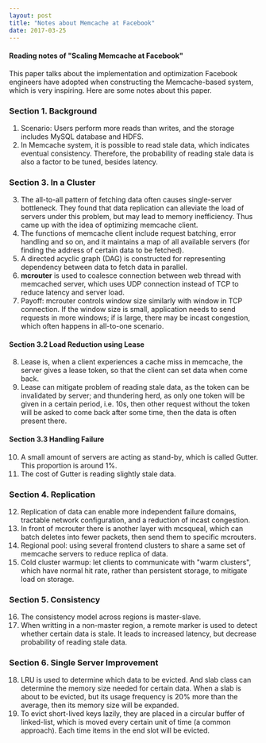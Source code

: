 ```yaml
---
layout: post
title: "Notes about Memcache at Facebook"
date: 2017-03-25
---
```


#### Reading notes of "Scaling Memcache at Facebook"

This paper talks about the implementation and optimization Facebook engineers have adopted when constructing the Memcache-based system, which is very inspiring. Here are some notes about this paper.

### Section 1. Background
1. Scenario: Users perform more reads than writes, and the storage includes MySQL database and HDFS.
2. In Memcache system, it is possible to read stale data, which indicates eventual consistency. Therefore, the probability of reading stale data is also a factor to be tuned, besides latency.

### Section 3. In a Cluster
3. The all-to-all pattern of fetching data often causes single-server bottleneck. They found that data replication can alleviate the load of servers under this problem, but may lead to memory inefficiency. Thus came up with the idea of optimizing memcache client.
4. The functions of memcache client include request batching, error handling and so on, and it maintains a map of all available servers (for finding the address of certain data to be fetched).
5. A directed acyclic graph (DAG) is constructed for representing dependency between data to fetch data in parallel.
6. **mcrouter** is used to coalesce connection between web thread with memcached server, which uses UDP connection instead of TCP to reduce latency and server load.
7. Payoff: mcrouter controls window size similarly with window in TCP connection. If the window size is small, application needs to send requests in more windows; if is large, there may be incast congestion, which often happens in all-to-one scenario.

#### Section 3.2 Load Reduction using **Lease**
8. Lease is, when a client experiences a cache miss in memcache, the server gives a lease token, so that the client can set data when come back.
9. Lease can mitigate problem of reading stale data, as the token can be invalidated by server; and thundering herd, as only one token will be given in a certain period, i.e. 10s, then other request without the token will be asked to come back after some time, then the data is often present there.

#### Section 3.3 Handling Failure
10. A small amount of servers are acting as stand-by, which is called Gutter. This proportion is around 1%.
11. The cost of Gutter is reading slightly stale data.

### Section 4. Replication
12. Replication of data can enable more independent failure domains, tractable network configuration, and a reduction of incast congestion.
13. In front of mcrouter there is another layer with mcsqueal, which can batch deletes into fewer packets, then send them to specific mcrouters.
14. Regional pool: using several frontend clusters to share a same set of memcache servers to reduce replica of data.
15. Cold cluster warmup: let clients to communicate with "warm clusters", which have normal hit rate, rather than persistent storage, to mitigate load on storage.

### Section 5. Consistency
16. The consistency model across regions is master-slave.
17. When writting in a non-master region, a remote marker is used to detect whether certain data is stale. It leads to increased latency, but decrease probability of reading stale data.

### Section 6. Single Server Improvement
18. LRU is used to determine which data to be evicted. And slab class can determine the memory size needed for certain data. When a slab is about to be evicted, but its usage frequency is 20% more than the average, then its memory size will be expanded.
19. To evict short-lived keys lazily, they are placed in a circular buffer of linked-list, which is moved every certain unit of time (a common approach). Each time items in the end slot will be evicted.